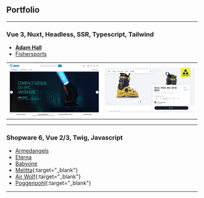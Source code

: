 ## Portfolio

---

### Vue 3, Nuxt, Headless, SSR, Typescript, Tailwind

- **[Adam Hall](/portfolio/projects/adamhall)**
- [Fishersports](/portfolio/projects/fishersports)

|                                       |                                           |
|---------------------------------------|-------------------------------------------|
| <img src="images/adamhall/home.png"/> | <img src="images/fishersports/home.png"/> |

---

### Shopware 6, Vue 2/3, Twig, Javascript

- [Armedangels](/portfolio/projects/armedangels)
- [Eterna](/portfolio/projects/eterna)
- [Babyone](/portfolio/projects/babyone)
- [Melitta](https://www.melitta.de){:target="_blank"}
- [Air Wolf](https://www.air-wolf.de){:target="_blank"}
- [Poggenpohl](https://www.poggenpohl.com/de){:target="_blank"}

---
